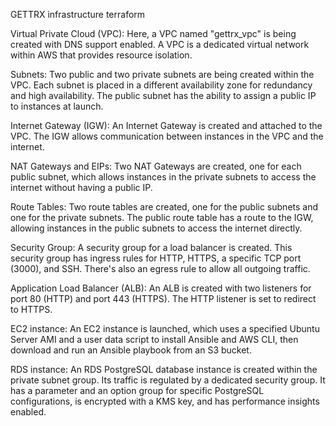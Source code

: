GETTRX infrastructure terraform

Virtual Private Cloud (VPC): Here, a VPC named "gettrx_vpc" is being created with DNS support enabled. A VPC is a dedicated virtual network within AWS that provides resource isolation.

Subnets: Two public and two private subnets are being created within the VPC. Each subnet is placed in a different availability zone for redundancy and high availability. The public subnet has the ability to assign a public IP to instances at launch.

Internet Gateway (IGW): An Internet Gateway is created and attached to the VPC. The IGW allows communication between instances in the VPC and the internet.

NAT Gateways and EIPs: Two NAT Gateways are created, one for each public subnet, which allows instances in the private subnets to access the internet without having a public IP.

Route Tables: Two route tables are created, one for the public subnets and one for the private subnets. The public route table has a route to the IGW, allowing instances in the public subnets to access the internet directly.

Security Group: A security group for a load balancer is created. This security group has ingress rules for HTTP, HTTPS, a specific TCP port (3000), and SSH. There's also an egress rule to allow all outgoing traffic.

Application Load Balancer (ALB): An ALB is created with two listeners for port 80 (HTTP) and port 443 (HTTPS). The HTTP listener is set to redirect to HTTPS.

EC2 instance: An EC2 instance is launched, which uses a specified Ubuntu Server AMI and a user data script to install Ansible and AWS CLI, then download and run an Ansible playbook from an S3 bucket.

RDS instance: An RDS PostgreSQL database instance is created within the private subnet group. Its traffic is regulated by a dedicated security group. It has a parameter and an option group for specific PostgreSQL configurations, is encrypted with a KMS key, and has performance insights enabled.